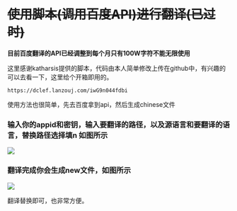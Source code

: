 # ~~使用脚本(调用百度API)进行翻译(已过时)~~

**目前百度翻译的API已经调整到每个月只有100W字符不能无限使用**

这里感谢katharsis提供的脚本，代码由本人简单修改上传在github中，有兴趣的可以去看一下，这里给个开箱即用的。

```
https://dclef.lanzouj.com/iwG9n044fdbi
```

使用方法也很简单，先去百度拿到api，然后生成chinese文件

### 输入你的appid和密钥，输入要翻译的路径，以及源语言和要翻译的语言，替换路径选择填n 如图所示

![](https://cdn.jsdelivr.net/gh/dclef/CDN/renpy/trans_1.png)

### 翻译完成你会生成new文件，如图所示

![](https://cdn.jsdelivr.net/gh/dclef/CDN/renpy/trans_2.png)

翻译替换即可，也非常方便。